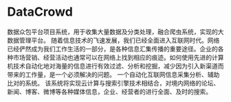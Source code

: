 # DataCrowd
数据众包平台项目系统，用于收集大量数据及分类处理，融合爬虫系统，实现的大数据管理平台。
随着信息技术的飞速发展，我们已经全面进入互联网时代。网络已经俨然成为我们工作生活的一部分，是各种信息汇集传播的重要途径。企业的各种市场营销、经营活动也通常可以在网络上找到相应的痕迹。如何使用先进的计算机技术自动化地对海量的信息进行有效过滤、分析和挖掘，减少因为引入新渠道而带来的工作量，是一个必须解决的问题。
一个自动化互联网信息采集分析、辅助比对的系统。
该系统将实现云计算与搜索引擎技术相结合，对境内网络的论坛、新闻、博客、微博等各种媒体信息，企业、经营者的进行全面、及时的搜索。
